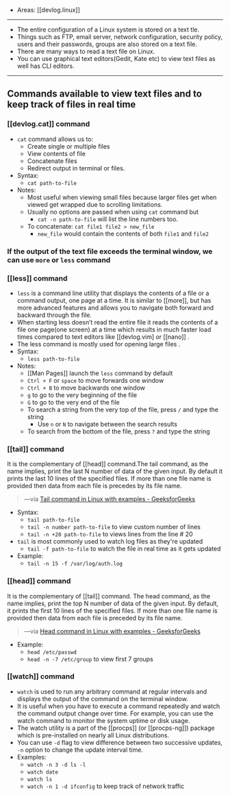 
- Areas: [[devlog.linux]]

---

- The entire configuration of a Linux system is stored on a text tle.
- Things such as FTP, email server, network configuration, security policy, users and their passwords, groups are also stored on a text file.
- There are many ways to read a text file on Linux.
- You can use graphical text editors(Gedit, Kate etc) to view text files as well has CLI editors.

---

## Commands available to view text files and to keep track of files in real time

### [[devlog.cat]] command

- `cat` command allows us to:
  - Create single or multiple files
  - View contents of file
  - Concatenate files
  - Redirect output in terminal or files.
- Syntax:
  - `cat path-to-file`
- Notes:
  - Most useful when viewing small files because larger files get when viewed get wrapped due to scrolling limitations.
  - Usually no options are passed when using `cat` command but
    - `cat -n path-to-file` will list the line numbers too.
  - To concatenate: `cat file1 file2 > new_file`
    - `new_file` would contain the contents of both `file1` and `file2`

### If the output of the text file exceeds the terminal window, we can use `more` or `less` command

### [[less]] command

- `less` is a command line utility that displays the contents of a file or a command output, one page at a time. It is similar to [[more]], but has more advanced features and allows you to navigate both forward and backward through the file.
- When starting less doesn’t read the entire file it reads the contents of a file one page(one screen) at a time which results in much faster load times compared to text editors like [[devlog.vim] or [[nano]] .
- The less command is mostly used for opening large files .
- Syntax:
  - `less path-to-file`
- Notes:
  - [[Man Pages]] launch the `less` command by default
  - `Ctrl + F` or `space` to move forwards one window
  - `Ctrl + B` to move backwards one window
  - `g` to go to the very beginning of the file
  - `G` to go to the very end of the file
  - To search a string from the very top of the file, press `/` and type the string
    - Use `n` or `N` to navigate between the search results
  - To search from the bottom of the file, press `?` and type the string

### [[tail]] command

It is the complementary of [[head]] command.The tail command, as the name implies, print the last N number of data of the given input. By default it prints the last 10 lines of the specified files. If more than one file name is provided then data from each file is precedes by its file name.

> —via [Tail command in Linux with examples - GeeksforGeeks](https://www.geeksforgeeks.org/tail-command-linux-examples/)

- Syntax:
  - `tail path-to-file`
  - `tail -n number path-to-file` to view custom number of lines
  - `tail -n +20 path-to-file` to views lines from the line \# 20
- `tail` is most commonly used to watch log files as they're updated
  - `tail -f path-to-file` to watch the file in real time as it gets updated
- Example:
  - `tail -n 15 -f /var/log/auth.log`

### [[head]] command

It is the complementary of [[tail]] command. The head command, as the name implies, print the top N number of data of the given input. By default, it prints the first 10 lines of the specified files. If more than one file name is provided then data from each file is preceded by its file name.

> —via [Head command in Linux with examples - GeeksforGeeks](https://www.geeksforgeeks.org/head-command-linux-examples/)

- Example:
  - `head /etc/passwd`
  - `head -n -7 /etc/group` to view first 7 groups

### [[watch]] command

- `watch` is used to run any arbitrary command at regular intervals and displays the output of the command on the terminal window.
- It is useful when you have to execute a command repeatedly and watch the command output change over time. For example, you can use the watch command to monitor the system uptime or disk usage.
- The watch utility is a part of the [[procps]] (or [[procps-ng]]) package which is pre-installed on nearly all Linux distributions.
- You can use `-d` flag to view difference between two successive updates, `-n` option to change the update interval time.
- Examples:
  - `watch -n 3 -d ls -l`
  - `watch date`
  - `watch ls`
  - `watch -n 1 -d ifconfig` to keep track of network traffic
